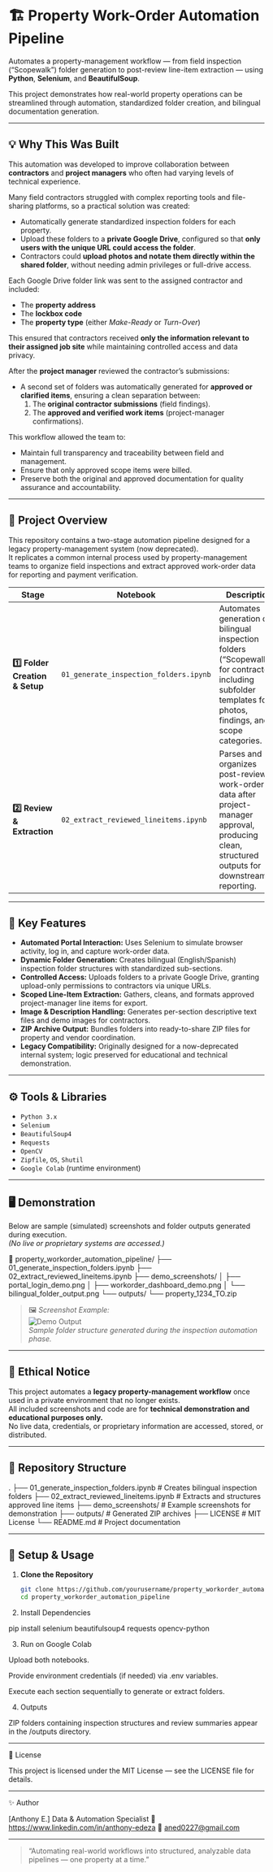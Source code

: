# 🏗️ Property Work-Order Automation Pipeline

Automates a property-management workflow — from field inspection (“Scopewalk”) folder generation to post-review line-item extraction — using **Python**, **Selenium**, and **BeautifulSoup**.

This project demonstrates how real-world property operations can be streamlined through automation, standardized folder creation, and bilingual documentation generation.

---

## 💡 Why This Was Built

This automation was developed to improve collaboration between **contractors** and **project managers** who often had varying levels of technical experience.

Many field contractors struggled with complex reporting tools and file-sharing platforms, so a practical solution was created:

- Automatically generate standardized inspection folders for each property.
- Upload these folders to a **private Google Drive**, configured so that **only users with the unique URL could access the folder**.
- Contractors could **upload photos and notate them directly within the shared folder**, without needing admin privileges or full-drive access.

Each Google Drive folder link was sent to the assigned contractor and included:
- The **property address**
- The **lockbox code**
- The **property type** (either *Make-Ready* or *Turn-Over*)

This ensured that contractors received **only the information relevant to their assigned job site** while maintaining controlled access and data privacy.

After the **project manager** reviewed the contractor’s submissions:
- A second set of folders was automatically generated for **approved or clarified items**, ensuring a clean separation between:
  1. The **original contractor submissions** (field findings).
  2. The **approved and verified work items** (project-manager confirmations).

This workflow allowed the team to:
- Maintain full transparency and traceability between field and management.
- Ensure that only approved scope items were billed.
- Preserve both the original and approved documentation for quality assurance and accountability.

---

## 🚀 Project Overview

This repository contains a two-stage automation pipeline designed for a legacy property-management system (now deprecated).  
It replicates a common internal process used by property-management teams to organize field inspections and extract approved work-order data for reporting and payment verification.

| Stage | Notebook | Description |
|--------|-----------|-------------|
| **1️⃣ Folder Creation & Setup** | `01_generate_inspection_folders.ipynb` | Automates generation of bilingual inspection folders (“Scopewalks”) for contractors, including subfolder templates for photos, findings, and scope categories. |
| **2️⃣ Review & Extraction** | `02_extract_reviewed_lineitems.ipynb` | Parses and organizes post-review work-order data after project-manager approval, producing clean, structured outputs for downstream reporting. |

---

## 🧠 Key Features

- **Automated Portal Interaction:** Uses Selenium to simulate browser activity, log in, and capture work-order data.  
- **Dynamic Folder Generation:** Creates bilingual (English/Spanish) inspection folder structures with standardized sub-sections.  
- **Controlled Access:** Uploads folders to a private Google Drive, granting upload-only permissions to contractors via unique URLs.  
- **Scoped Line-Item Extraction:** Gathers, cleans, and formats approved project-manager line items for export.  
- **Image & Description Handling:** Generates per-section descriptive text files and demo images for contractors.  
- **ZIP Archive Output:** Bundles folders into ready-to-share ZIP files for property and vendor coordination.  
- **Legacy Compatibility:** Originally designed for a now-deprecated internal system; logic preserved for educational and technical demonstration.

---

## ⚙️ Tools & Libraries

- `Python 3.x`
- `Selenium`
- `BeautifulSoup4`
- `Requests`
- `OpenCV`
- `Zipfile`, `OS`, `Shutil`
- `Google Colab` (runtime environment)

---

## 🖥️ Demonstration

Below are sample (simulated) screenshots and folder outputs generated during execution.  
*(No live or proprietary systems are accessed.)*

📁 property_workorder_automation_pipeline/ ├── 01_generate_inspection_folders.ipynb ├── 02_extract_reviewed_lineitems.ipynb ├── demo_screenshots/ │   ├── portal_login_demo.png │   ├── workorder_dashboard_demo.png │   └── bilingual_folder_output.png └── outputs/ └── property_1234_TO.zip

> 🖼️ *Screenshot Example:*  
> ![Demo Output](demo_screenshots/bilingual_folder_output.png)  
> *Sample folder structure generated during the inspection automation phase.*

---

## 🧩 Ethical Notice

This project automates a **legacy property-management workflow** once used in a private environment that no longer exists.  
All included screenshots and code are for **technical demonstration and educational purposes only.**  
No live data, credentials, or proprietary information are accessed, stored, or distributed.

---

## 📂 Repository Structure

. ├── 01_generate_inspection_folders.ipynb   # Creates bilingual inspection folders ├── 02_extract_reviewed_lineitems.ipynb    # Extracts and structures approved line items ├── demo_screenshots/                      # Example screenshots for demonstration ├── outputs/                               # Generated ZIP archives ├── LICENSE                                # MIT License └── README.md                              # Project documentation

---

## 🧱 Setup & Usage

1. **Clone the Repository**
   ```bash
   git clone https://github.com/yourusername/property_workorder_automation_pipeline.git
   cd property_workorder_automation_pipeline

2. Install Dependencies

pip install selenium beautifulsoup4 requests opencv-python


3. Run on Google Colab

Upload both notebooks.

Provide environment credentials (if needed) via .env variables.

Execute each section sequentially to generate or extract folders.



4. Outputs

ZIP folders containing inspection structures and review summaries appear in the /outputs directory.





---

📘 License

This project is licensed under the MIT License — see the LICENSE file for details.


---

✨ Author

[Anthony E.]
Data & Automation Specialist
💼 https://www.linkedin.com/in/anthony-edeza
📧 aned0227@gmail.com


---

> “Automating real-world workflows into structured, analyzable data pipelines — one property at a time.”
